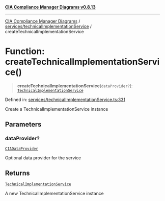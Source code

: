 [**CIA Compliance Manager Diagrams v0.8.13**](../../../README.md)

***

[CIA Compliance Manager Diagrams](../../../modules.md) / [services/technicalImplementationService](../README.md) / createTechnicalImplementationService

# Function: createTechnicalImplementationService()

> **createTechnicalImplementationService**(`dataProvider?`): [`TechnicalImplementationService`](../classes/TechnicalImplementationService.md)

Defined in: [services/technicalImplementationService.ts:331](https://github.com/Hack23/cia-compliance-manager/blob/2f6ce8651c6fa9a0d9c8860576f0ee67ef038efd/src/services/technicalImplementationService.ts#L331)

Create a TechnicalImplementationService instance

## Parameters

### dataProvider?

[`CIADataProvider`](../../../types/interfaces/CIADataProvider.md)

Optional data provider for the service

## Returns

[`TechnicalImplementationService`](../classes/TechnicalImplementationService.md)

A new TechnicalImplementationService instance

